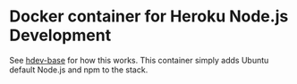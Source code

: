 # Docker container for Heroku Node.js Development

See [hdev-base](https://github.com/jesperfj/hdev-base) for how this works. This container simply adds Ubuntu default Node.js and npm to the stack.
